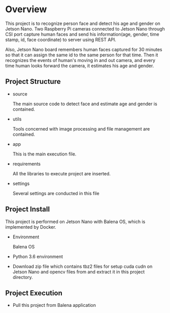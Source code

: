 # Overview

This project is to recognize person face and detect his age and gender on Jetson Nano. Two Raspberry Pi cameras 
connected to Jetson Nano through CSI port capture human faces and send his information(age, gender, time stamp, id, 
face coordinate) to server using REST API.

Also, Jetson Nano board remembers human faces captured for 30 minutes so that it can assign the same id to the 
same person for that time. Then it recognizes the events of human's moving in and out camera, and every time 
human looks forward the camera, it estimates his age and gender.



## Project Structure

- source
    
    The main source code to detect face and estimate age and gender is contained.
    
- utils

    Tools concerned with image processing and file management are contained.

- app

    This is the main execution file.

- requirements
    
    All the libraries to execute project are inserted.

- settings

    Several settings are conducted in this file

## Project Install

This project is performed on Jetson Nano with Balena OS, which is implemented by Docker.

- Environment

   Balena OS 
    
- Python 3.6 environment

- Download zip file which contains tbz2 files for setup cuda cudn on Jetson Nano and opencv files from and extract it 
in this project directory.

## Project Execution

- Pull this project from Balena application
